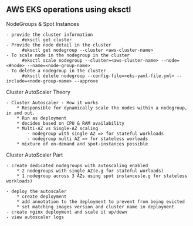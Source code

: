 AWS EKS operations using eksctl
---------------

NodeGroups & Spot Instances

    - provide the cluster information
          #eksctl get cluster	
    - Provide the node detail in the cluster
          #eksctl get nodegroup --cluster <aws-cluster-name>
    - To scale node in the nodegroup in the cluster
          #eksctl scale nodegroup --cluster=<aws-cluster-name> --node=<#node> --name=<node-group-name>
    - To delete a nodegroup in the cluster
          #eksctl delete nodegroup --config-file=<eks-yaml-file.yml> --include=<node-group-name> --approve
  
Cluster AutoScaler Theory

    - Cluster Autoscaler - How it works
        * Responsible for dynamically scale the nodes within a nodegroup, in and out.
        * Run as deployment
        * decides based on CPU & RAM availability
        * Multi-AZ vs Single-AZ scaling
            - nodegroup with single AZ => for stateful workloads
            - nodegroup multi AZ => for stateless worloads
        * mixture of on-demand and spot-instances possible

Cluster AutoScaler Part

    - create dedicated nodegroups with autoscaling enabled
        * 2 nodegroups with single AZ(e.g for stateful worloads)
        * 1 nodegroup across 3 AZs using spot instances(e.g for stateless workloads)

    - deploy the autoscaler
        * create deployment
        * add annotation to the deployment to prevent from being evicted
        * set matching images version and cluster name in deployment
    - create nginx deployment and scale it up/dewn
    - view autoscaler logs
